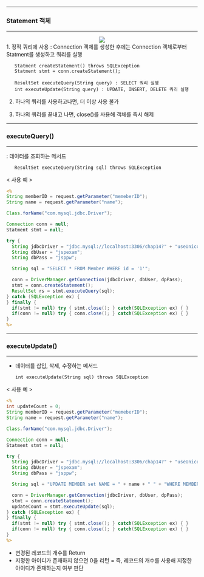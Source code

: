 -----
### Statement 객체
-----
<div align = "center">
<img src = "https://github.com/sooyounghan/Web/assets/34672301/72e792a5-3032-4724-b064-c711a4c491b0">
</div>
1. 정적 쿼리에 사용 : Connection 객체를 생성한 후에는 Connection 객체로부터 Statment를 생성하고 쿼리를 실행
  
       Statment createStatement() throws SQLException
       Statment stmt = conn.createStatement();

       ResultSet executeQuery(String query) : SELECT 쿼리 실행
       int executeUpdate(String query) : UPDATE, INSERT, DELETE 쿼리 실행

2. 하나의 쿼리를 사용하고나면, 더 이상 사용 불가
   
3. 하나의 쿼리를 끝내고 나면, close()를 사용해 객체를 즉시 해제


-----
### executeQuery()
-----
: 데이터를 조회하는 메서드

       ResultSet executeQuery(String sql) throws SQLException

< 사용 예 >
```jsp
<%
String memberID = request.getParameter("memeberID");
String name = request.getParameter("name");

Class.forName("com.mysql.jdbc.Driver");

Connection conn = null;
Statment stmt = null;

try {
  String jdbcDriver = "jdbc.mysql://localhost:3306/chap14?" + "useUnicode=true&characterEncoding=UTF8";
  String dbUser = "jspexam";
  String dbPass = "jsppw";

  String sql = "SELECT * FROM Member WHERE id = '1'";

  conn = DriverManager.getConnection(jdbcDriver, dbUser, dpPass);
  stmt = conn.createStatement();
  ResultSet rs = stmt.executeQuery(sql);
} catch (SQLException ex) {
} finally {
  if(stmt != null) try { stmt.close(); } catch(SQLException ex) { }
  if(conn != null) try { conn.close(); } catch(SQLException ex) { }
}
%>
```

-----
### executeUpdate()
-----
- 데이터를 삽입, 삭제, 수정하는 메서드

      int executeUpdate(String sql) throws SQLException
    
< 사용 예 >
```jsp
<%
int updateCount = 0;
String memberID = request.getParameter("memeberID");
String name = request.getParameter("name");

Class.forName("com.mysql.jdbc.Driver");

Connection conn = null;
Statment stmt = null;

try {
  String jdbcDriver = "jdbc.mysql://localhost:3306/chap14?" + "useUnicode=true&characterEncoding=UTF8";
  String dbUser = "jspexam";
  String dbPass = "jsppw";

  String sql = "UPDATE MEMBER set NAME = " + name + " " + "WHERE MEMBERID = " + memberID + "";

  conn = DriverManager.getConnection(jdbcDriver, dbUser, dpPass);
  stmt = conn.createStatement();
  updateCount = stmt.executeUpdate(sql);
} catch (SQLException ex) {
} finally {
  if(stmt != null) try { stmt.close(); } catch(SQLException ex) { }
  if(conn != null) try { conn.close(); } catch(SQLException ex) { }
}
%>
```

- 변경된 레코드의 개수를 Return
- 지정한 아이디가 존재하지 않으면 0을 리턴 = 즉, 레코드의 개수를 사용해 지정한 아이디가 존재하는지 여부 판단
